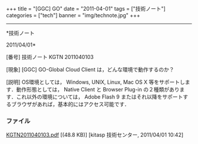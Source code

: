 ﻿+++
title = "[GGC] GO"
date = "2011-04-01"
tags = ["技術ノート"]
categories = ["tech"]
banner = "img/technote.jpg"
+++

-----------------------------------------------------------------------------------------------------------------------------

*技術ノート

2011/04/01*


[番号]
技術ノート KGTN 2011040103

[現象]
[GGC] GO-Global Cloud Client は，どんな環境で動作するのか？

[説明]
OS環境としては， Windows, UNIX, Linux, Mac OS X
等をサポートします．動作形態としては， Native Client と Browser Plug-in
の２種類があります．これ以外の環境については， Adobe Flash 9
またはそれ以降をサポートするブラウザがあれば，基本的にはアクセス可能です．


### ファイル

 
 


[KGTN2011040103.pdf](http://techreport.kitasp.net/attachments/download/535/KGTN2011040103.pdf)
 [(48.8 KB)] [kitasp 技術センター, 2011/04/01
10:42]


 


 


